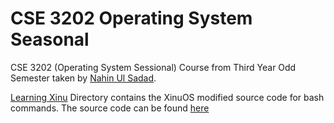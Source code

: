 # CSE 3202 Operating System Seasonal
CSE 3202 (Operating System Sessional) Course from Third Year Odd Semester taken by [Nahin Ul Sadad](https://www.cse.ruet.ac.bd/nahinsd100).

[Learning Xinu](https://github.com/yutaka-m/learning-xinu.git) Directory contains the XinuOS modified source code for bash commands. The source code can be found [here](https://github.com/yutaka-m/learning-xinu.git)
